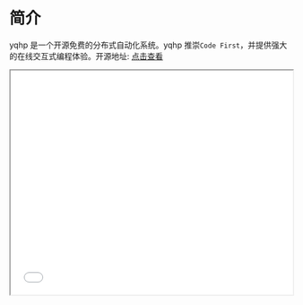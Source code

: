 # 简介

yqhp 是一个开源免费的分布式自动化系统。yqhp 推崇`Code First`，并提供强大的在线交互式编程体验。开源地址: [点击查看](https://github.com/yqhp)

<iframe src="//player.bilibili.com/player.html?bvid=BV1V14y1Q7Pd&page=1" allowfullscreen="true" width="100%" height="400px" />

## 技术栈

- 前端主要基于 `Vue3` `Element-Plus` `Monaco-Editor` 构建
- 后端服务主要基于`SpringCloud`构建

## 为什么选择 yqhp

- 立即执行任意一行或一块代码得到反馈，而不用每次从头开始执行
- 保存上下文数据，可重复使用变量，快速验证想法和调试代码
- 帮助初学者逐步掌握编程，体验编程的乐趣
- 开箱即用，不必担心复杂的项目设置
- 各类自动化支持，一站式解决方案

## 自动化支持

- Android/iOS 自动化 (appium)
- Web 自动化 (selenium)
- 接口自动化 (rest-assured)
- ...

## 入门指南（视频）

[点击查看(bilibili)](https://www.bilibili.com/list/435301370?sid=3463608&desc=1&oid=784557369&bvid=BV1V14y1Q7Pd)

## QQ 交流群

![An image](/yqhp-qq-qun.jpg)

